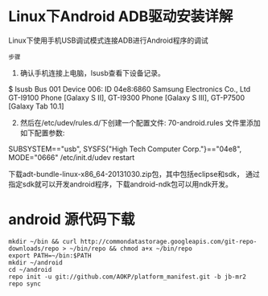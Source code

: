 # Linux下Android ADB驱动安装详解
Linux下使用手机USB调试模式连接ADB进行Android程序的调试

    步骤

1. 确认手机连接上电脑，lsusb查看下设备记录。

$ lsusb
Bus 001 Device 006: ID 04e8:6860 Samsung Electronics Co., Ltd GT-I9100 Phone [Galaxy S II], GT-I9300 Phone [Galaxy S III], GT-P7500 [Galaxy Tab 10.1]

2. 然后在/etc/udev/rules.d/下创建一个配置文件: 70-android.rules
文件里添加如下配置参数:

SUBSYSTEM=="usb", SYSFS{"High Tech Computer Corp."}=="04e8", MODE="0666"
/etc/init.d/udev restart

下载adt-bundle-linux-x86_64-20131030.zip包，其中包括eclipse和sdk，
通过指定sdk就可以开发android程序，下载android-ndk包可以用ndk开发。

# android 源代码下载

    mkdir ~/bin && curl http://commondatastorage.googleapis.com/git-repo-downloads/repo > ~/bin/repo && chmod a+x ~/bin/repo
    export PATH=~/bin:$PATH
    mkdir ~/android
    cd ~/android
    repo init -u git://github.com/AOKP/platform_manifest.git -b jb-mr2
    repo sync


